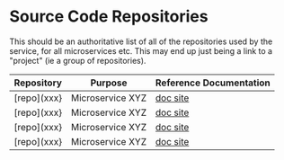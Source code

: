 
# Source Code Repositories
This should be an authoritative list of all of the repositories used by the service, for all microservices etc.
This may end up just being a link to a "project" (ie a group of repositories).

| Repository | Purpose | Reference Documentation |
| --- | --- | --- |
| [repo](xxx} | Microservice XYZ | [doc site](xxx) |
| [repo](xxx} | Microservice XYZ | [doc site](xxx) |
| [repo](xxx} | Microservice XYZ | [doc site](xxx) |
| [repo](xxx} | Microservice XYZ | [doc site](xxx) |

